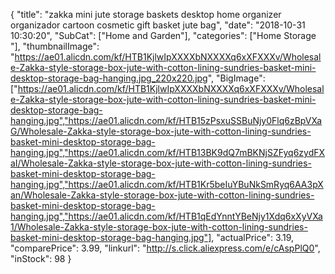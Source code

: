 {
	"title": "zakka mini jute storage baskets desktop home organizer organizador cartoon cosmetic gift basket jute bag",
	"date": "2018-10-31 10:30:20",
	"SubCat": ["Home and Garden"],
	"categories": ["Home Storage "],
	"thumbnailImage": "https://ae01.alicdn.com/kf/HTB1KjlwIpXXXXbNXXXXq6xXFXXXv/Wholesale-Zakka-style-storage-box-jute-with-cotton-lining-sundries-basket-mini-desktop-storage-bag-hanging.jpg_220x220.jpg",
	"BigImage": ["https://ae01.alicdn.com/kf/HTB1KjlwIpXXXXbNXXXXq6xXFXXXv/Wholesale-Zakka-style-storage-box-jute-with-cotton-lining-sundries-basket-mini-desktop-storage-bag-hanging.jpg","https://ae01.alicdn.com/kf/HTB15zPsxuSSBuNjy0Flq6zBpVXaG/Wholesale-Zakka-style-storage-box-jute-with-cotton-lining-sundries-basket-mini-desktop-storage-bag-hanging.jpg","https://ae01.alicdn.com/kf/HTB13BK9dQ7mBKNjSZFyq6zydFXaI/Wholesale-Zakka-style-storage-box-jute-with-cotton-lining-sundries-basket-mini-desktop-storage-bag-hanging.jpg","https://ae01.alicdn.com/kf/HTB1Kr5beIuYBuNkSmRyq6AA3pXan/Wholesale-Zakka-style-storage-box-jute-with-cotton-lining-sundries-basket-mini-desktop-storage-bag-hanging.jpg","https://ae01.alicdn.com/kf/HTB1qEdYnntYBeNjy1Xdq6xXyVXa1/Wholesale-Zakka-style-storage-box-jute-with-cotton-lining-sundries-basket-mini-desktop-storage-bag-hanging.jpg"],
	"actualPrice": 3.19,
	"comparePrice": 3.99,
	"linkurl": "http://s.click.aliexpress.com/e/cAspPlQ0",
	"inStock": 98
}
